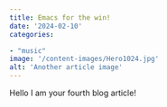 ```yaml
---
title: Emacs for the win!
date: '2024-02-10'
categories:

- "music"
image: '/content-images/Hero1024.jpg'
alt: 'Another article image'
---
```


Hello I am your fourth blog article!
